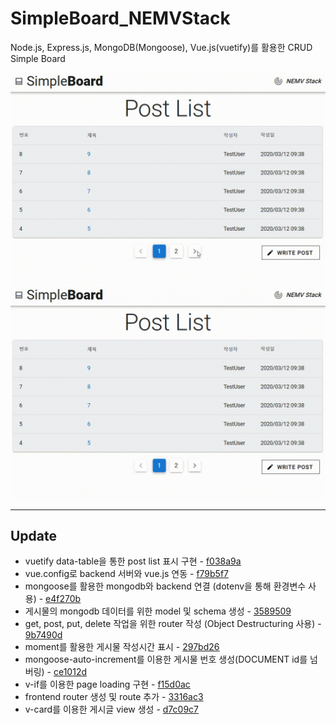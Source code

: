# SimpleBoard_NEMVStack

Node.js, Express.js, MongoDB(Mongoose), Vue.js(vuetify)를 활용한 CRUD Simple Board

![](/assets/images/200312-1.gif)
![](/assets/images/200312-2.gif)

---

## Update

- vuetify data-table을 통한 post list 표시 구현 - [f038a9a](https://github.com/vividswan/SimpleBoard_NEMVStack/commit/f038a9af916b4159d960caae3baf837f183e8300)<br>
- vue.config로 backend 서버와 vue.js 연동 - [f79b5f7](https://github.com/vividswan/SimpleBoard_NEMVStack/commit/f79b5f75c3c5fd2048bb046a79459a096c3d703b)<br>
- mongoose를 활용한 mongodb와 backend 연결 (dotenv을 통해 환경변수 사용) - [e4f270b](https://github.com/vividswan/SimpleBoard_NEMVStack/commit/e4f270b1f1b1b347d7a7c7aa40de79afe4893a84)<br>
- 게시물의 mongodb 데이터를 위한 model 및 schema 생성 - [3589509](https://github.com/vividswan/SimpleBoard_NEMVStack/commit/35895091eb8703e24e6ba87588d4b51fc8b7a1e3)<br>
- get, post, put, delete 작업을 위한 router 작성 (Object Destructuring 사용) - [9b7490d](https://github.com/vividswan/SimpleBoard_NEMVStack/commit/9b7490d8af078dec3ab810f43811372723f9cf36)<br>
- moment를 활용한 게시물 작성시간 표시 - [297bd26](https://github.com/vividswan/SimpleBoard_NEMVStack/commit/297bd260bf6fe1cda6ed06d5b75736fc65e87c05)<br>
- mongoose-auto-increment를 이용한 게시물 번호 생성(DOCUMENT id를 넘버링) - [ce1012d](https://github.com/vividswan/SimpleBoard_NEMVStack/commit/ce1012dbb8a8c5469cf2b97526e03b7f74291a1d)<br>
- v-if를 이용한 page loading 구현 - [f15d0ac](https://github.com/vividswan/SimpleBoard_NEMVStack/commit/f15d0acd573d06ee649fd378d61c9b3c5968c181)<br>
- frontend router 생성 및 route 추가 - [3316ac3](https://github.com/vividswan/SimpleBoard_NEMVStack/commit/3316ac3842ff38e073effd1a4a6914bf6f505915)
- v-card를 이용한 게시글 view 생성 - [d7c09c7](https://github.com/vividswan/SimpleBoard_NEMVStack/commit/d7c09c773797a04b643de9f1c46d50c664f13dc0)
